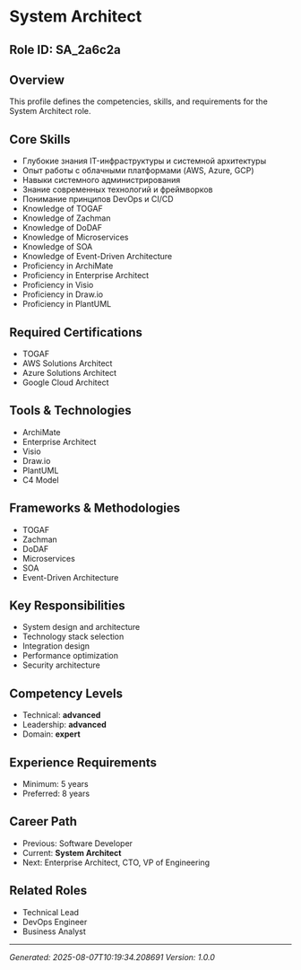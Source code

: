 # System Architect

## Role ID: SA_2a6c2a

## Overview
This profile defines the competencies, skills, and requirements for the System Architect role.

## Core Skills
- Глубокие знания IT-инфраструктуры и системной архитектуры
- Опыт работы с облачными платформами (AWS, Azure, GCP)
- Навыки системного администрирования
- Знание современных технологий и фреймворков
- Понимание принципов DevOps и CI/CD
- Knowledge of TOGAF
- Knowledge of Zachman
- Knowledge of DoDAF
- Knowledge of Microservices
- Knowledge of SOA
- Knowledge of Event-Driven Architecture
- Proficiency in ArchiMate
- Proficiency in Enterprise Architect
- Proficiency in Visio
- Proficiency in Draw.io
- Proficiency in PlantUML

## Required Certifications
- TOGAF
- AWS Solutions Architect
- Azure Solutions Architect
- Google Cloud Architect

## Tools & Technologies
- ArchiMate
- Enterprise Architect
- Visio
- Draw.io
- PlantUML
- C4 Model

## Frameworks & Methodologies
- TOGAF
- Zachman
- DoDAF
- Microservices
- SOA
- Event-Driven Architecture

## Key Responsibilities
- System design and architecture
- Technology stack selection
- Integration design
- Performance optimization
- Security architecture

## Competency Levels
- Technical: **advanced**
- Leadership: **advanced**
- Domain: **expert**

## Experience Requirements
- Minimum: 5 years
- Preferred: 8 years

## Career Path
- Previous: Software Developer
- Current: **System Architect**
- Next: Enterprise Architect, CTO, VP of Engineering

## Related Roles
- Technical Lead
- DevOps Engineer
- Business Analyst

---
*Generated: 2025-08-07T10:19:34.208691*
*Version: 1.0.0*
